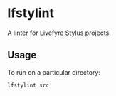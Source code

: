# lfstylint

A linter for Livefyre Stylus projects

## Usage

To run on a particular directory:

```shell
lfstylint src
```

